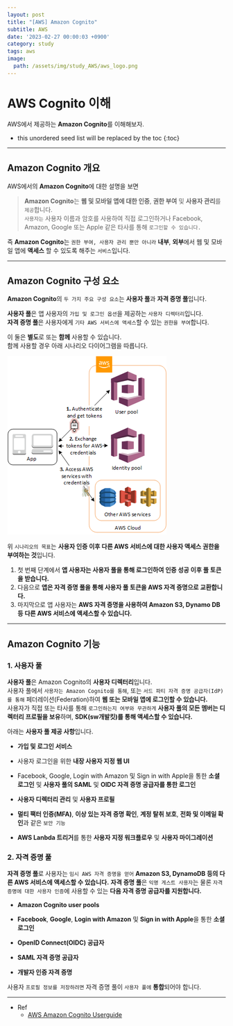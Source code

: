 ```yaml
---
layout: post
title: "[AWS] Amazon Cognito"
subtitle: AWS
date: '2023-02-27 00:00:03 +0900'
category: study
tags: aws
image:
  path: /assets/img/study_AWS/aws_logo.png
---
```


# AWS Cognito 이해
AWS에서 제공하는 **Amazon Cognito**를 이해해보자.

<!--more-->

* this unordered seed list will be replaced by the toc
{:toc}

<hr/>

## Amazon Cognito 개요

AWS에서의 **Amazon Cognito**에 대한 설명을 보면
> **Amazon Cognito**는 **웹 및 모바일 앱에 대한 인증**, **권한 부여** 및 **사용자 관리**를 `제공`합니다. <br>
> `사용자는` 사용자 이름과 암호를 사용하여 직접 로그인하거나 Facebook, Amazon, Google 또는 Apple 같은 타사를 통해 `로그인할 수 있습니다.`

즉 **Amazon Cognito**는 `권한 부여, 사용자 관리 뿐만 아니라` **내부**, **외부**에서 웹 및 모바일 앱에 **액세스** 할 수 있도록 해주는 `서비스`입니다.

<hr/>

## Amazon Cognito 구성 요소

**Amazon Cognito**의 `두 가지 주요 구성 요소`는 **사용자 풀**과 **자격 증명 풀**입니다. 

**사용자 풀**은 앱 사용자의 `가입 및 로그인 옵션`을 제공하는 `사용자 디렉터리`입니다. <br>
**자격 증명 풀**은 사용자에게 `기타 AWS 서비스에 액세스`할 수 있는 `권한을 부여`합니다.

이 둘은 **별도**로 또는 **함께** 사용할 수 있습니다. <br>
함께 사용할 경우 아래 시나리오 다이어그램을 따릅니다.

  ![Scenario_Diagram](/assets/img/study_AWS/[AWS]_Amazon_Cognito_이해/Scenario_Diagram.png)

위 `시나리오의 목표`는 **사용자 인증 이후 다른 AWS 서비스에 대한 사용자 액세스 권한을 부여하는 것**입니다.

1. 첫 번째 단계에서 **앱 사용자는 사용자 풀을 통해 로그인하여 인증 성공 이후 풀 토큰을 받습니다.**
2. 다음으로 **앱은 자격 증명 풀을 통해 사용자 풀 토큰을 AWS 자격 증명으로 교환합니다.**
3. 마지막으로 앱 사용자는 **AWS 자격 증명을 사용하여 Amazon S3, Dynamo DB 등 다른 AWS 서비스에 액세스할 수 있습니다.**

<hr/>

## Amazon Cognito 기능

### 1. 사용자 풀

**사용자 풀**은 Amazon Cognito의 **사용자 디렉터리**입니다. <br>
사용자 풀에서 `사용자는 Amazon Cognito를 통해`, 또는 `서드 파티 자격 증명 공급자(IdP)를 통해` 페더레이션(Federation)하여 **웹 또는 모바일 앱에 로그인할 수 있습니다.** <br>
사용자가 직접 또는 타사를 통해 `로그인하는지 여부와 무관하게` **사용자 풀의 모든 멤버는 디렉터리 프로필을 보유**하며, **SDK(sw개발킷)를 통해 액세스할 수 있습니다.**

아래는 **사용자 풀 제공 사항**입니다.

 * **가입 및 로그인 서비스**

 * 사용자 로그인을 위한 **내장 사용자 지정 웹 UI**

 * Facebook, Google, Login with Amazon 및 Sign in with Apple을 통한 **소셜 로그인** 및 **사용자 풀의 SAML** 및 **OIDC 자격 증명 공급자를 통한 로그인**

 * **사용자 디렉터리 관리** 및 **사용자 프로필**

 * **멀티 팩터 인증(MFA)**, **이상 있는 자격 증명 확인**, **계정 탈취 보호**, **전화 및 이메일 확인**과 같은 `보안 기능`

 * **AWS Lanbda 트리거**를 통한 **사용자 지정 워크플로우** 및 **사용자 마이그레이션**

### 2. 자격 증명 풀

**자격 증명 풀**로 사용자는 `임시 AWS 자격 증명을 얻어` **Amazon S3, DynamoDB 등의 다른 AWS 서비스에 액세스할 수 있습니다.** 
**자격 증명 풀**은 `익명 게스트 사용자`는 물론 `자격 증명에 대한 사용자 인증`에 사용할 수 있는 **다음 자격 증명 공급자를 지원합니다.**

 * **Amazon Cognito user pools**

 * **Facebook**, **Google**, **Login with Amazon** 및 **Sign in with Apple**을 통한 **소셜 로그인**

 * **OpenID Connect(OIDC) 공급자**

 * **SAML 자격 증명 공급자**

 * **개발자 인증 자격 증명**

사용자 `프로필 정보를 저장하려면` 자격 증명 풀이 `사용자 풀에` **통합**되어야 합니다.

<hr/>

* Ref
  - [AWS Amazon Cognito Userguide](https://docs.aws.amazon.com/ko_kr/cognito/latest/developerguide/what-is-amazon-cognito.html)